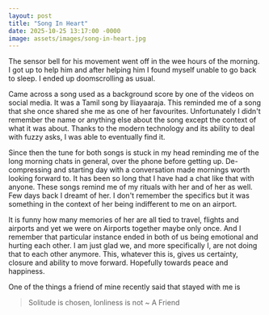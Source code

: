 ```yaml
---
layout: post
title: "Song In Heart"
date: 2025-10-25 13:17:00 -0000
image: assets/images/song-in-heart.jpg
---
```


The sensor bell for his movement went off in the wee hours of the morning. I got up to help him and after helping him I found myself unable to go back to sleep. I ended up doomscrolling as usual. 

Came across a song used as a background score by one of the videos on social media. It was a Tamil song by Iliayaaraja. This reminded me of a song that she once shared she me as one of her favourites. Unfortunately I didn't remember the name or anything else about the song except the context of what it was about. Thanks to the modern technology and its ability to deal with fuzzy asks, I was able to eventually find it. 

Since then the tune for both songs is stuck in my head reminding me of the long morning chats in general, over the phone before getting up. De-compressing and starting day with a conversation made mornings worth looking forward to. It has been so long that I have had a chat like that with anyone. These songs remind me of my rituals with her and of her as well. Few days back I dreamt of her. I don't remember the specifics but it was something in the context of her being indifferent to me on an airport. 

It is funny how many memories of her are all tied to travel, flights and airports and yet we were on Airports together maybe only once. And I remember that particular instance ended in both of us being emotional and hurting each other. I am just glad we, and more specifically I, are not doing that to each other anymore. This, whatever this is, gives us certainty, closure and ability to move forward. Hopefully towards peace and happiness.

One of the things a friend of mine recently said that stayed with me is

> Solitude is chosen, lonliness is not
> ~ A Friend